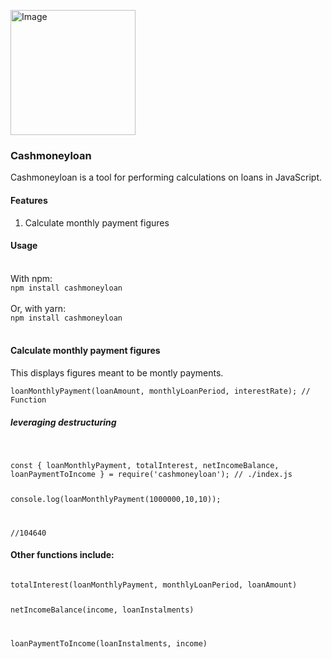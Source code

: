 <a href="https://www.npmjs.com/package/cashmoneyloan"><img src="https://i.pinimg.com/564x/cc/8a/ab/cc8aabb120ae1cc3febe59167e06b7ed.jpg" height="200px" alt="Image"/></a>
### Cashmoneyloan
Cashmoneyloan is a tool for performing calculations on loans in JavaScript.

#### Features
1. Calculate monthly payment figures

#### Usage
<br>
With npm:
<code>
npm install cashmoneyloan
</code>
<br>
Or, with yarn:
<code>
npm install cashmoneyloan
</code>
<br>

#### Calculate monthly payment figures
This displays figures meant to be montly payments. 
<br>
<code>
loanMonthlyPayment(loanAmount, monthlyLoanPeriod, interestRate); // Function 
</code>	

##### leveraging destructuring 
 <br>
 
<code>
const { loanMonthlyPayment, totalInterest, netIncomeBalance, loanPaymentToIncome } = require('cashmoneyloan'); // ./index.js
 
console.log(loanMonthlyPayment(1000000,10,10));
 
//104640
</code>

#### Other functions include:
<code>
totalInterest(loanMonthlyPayment, monthlyLoanPeriod, loanAmount)
 
netIncomeBalance(income, loanInstalments)
 
loanPaymentToIncome(loanInstalments, income)
</code>

